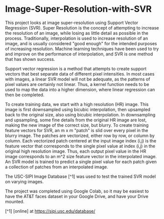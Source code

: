 # Image-Super-Resolution-with-SVR

This project looks at image super-resolution using Support Vector Regression (SVR). Super Resolution is the concept of attempting to increase the resolution of an image, while losing as little detail as possible in the process. Traditionally, interpolation is used to increase resolution of an image, and is usually considered "good enough" for the intended purposes of increasing resolution. Machine learning techniques have been used to try and improve on the performance of interpolation, and SVR is one method that has shown success. 

Support vector regression is a method that attempts to create support vectors that best separate data of different pixel intensities. In most cases with images, a linear SVR model will not be adequate, as the patterns of pixel values are certainly not linear. Thus, a kernel function needs to be used to map the data into a higher dimension, where linear regression can then be completed. 

To create training data, we start with a high resolution (HR) image. This image is first downsampled using bicubic interpolation, then upsampled back to the original size, also using bicubic interpolation. In downsampling and upsampling, some fine details from the original HR image are lost, making the new image of the correct size, but blurry. To create training feature vectors for SVR, an m x m "patch" is slid over every pixel in the blurry image. The patches are vectorized, either row by row, or column by column. Each vectorized patch centered at the input image index (i,j) is the feature vector that corresponds to the single pixel value at index (i,j) in the original high resolution image. Thus, each output pixel value in the HR image corresponds to an m^2 size feature vector in the interpolated image. An SVR model is trained to predict a single pixel value for each patch given a collection of patches from an interpolated image. 

The USC-SIPI Image Database [^1] was used to test the trained SVR model on varying images. 

The project was completed using Google Colab, so it may be easiest to have the AT&T faces dataset in your Google Drive, and have your Drive mounted.




[^1] [online] at https://sipi.usc.edu/database/

